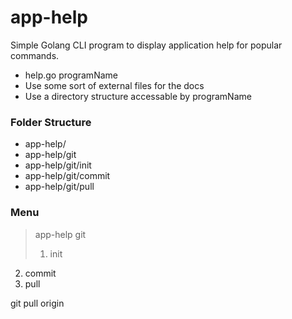 app-help
========

Simple Golang CLI program to display application help for popular commands.

* help.go programName
* Use some sort of external files for the docs
* Use a directory structure accessable by programName

### Folder Structure ###

* app-help/
* app-help/git
* app-help/git/init
* app-help/git/commit
* app-help/git/pull


### Menu ### 

> app-help git
> 1. init
  2. commit
  3. pull
> 
  git pull origin
